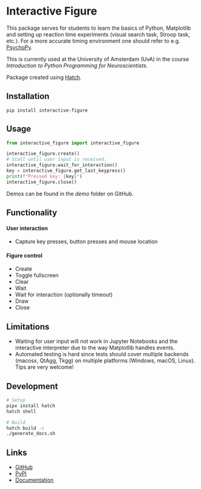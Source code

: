# Interactive Figure

This package serves for students to learn the basics of Python, Matplotlib and setting up reaction time experiments (visual search task, Stroop task, etc.). For a more accurate timing environment one should refer to e.g. [PsychoPy](https://www.psychopy.org/).

This is currently used at the University of Amsterdam (UvA) in the course *Introduction to Python Programming for Neuroscientists*.

Package created using [Hatch](https://hatch.pypa.io).

## Installation

```shell
pip install interactive-figure
```

## Usage

```python
from interactive_figure import interactive_figure

interactive_figure.create()
# Stall until user input is received.
interactive_figure.wait_for_interaction()
key = interactive_figure.get_last_keypress()
print(f"Pressed key: {key}")
interactive_figure.close()
```

Demos can be found in the *demo* folder on GitHub.

## Functionality

#### User interaction
- Capture key presses, button presses and mouse location

#### Figure control
- Create
- Toggle fullscreen
- Clear
- Wait
- Wait for interaction (optionally timeout)
- Draw
- Close

## Limitations

- Waiting for user input will not work in Jupyter Notebooks and the interactive interpreter due to the way Matplotlib handles events.
- Automated testing is hard since tests should cover multiple backends (macosx, QtAgg, Tkgg) on multiple platforms (Windows, macOS, Linux). Tips are very welcome!

## Development

```bash
# Setup
pipx install hatch
hatch shell

# Build
hatch build -c
./generate_docs.sh
```

## Links

- [GitHub](https://github.com/teuncm/interactive-figure)
- [PyPI](https://pypi.org/project/interactive-figure/)
- [Documentation](https://teuncm.github.io/interactive-figure/autoapi/interactive_figure/interactive_figure/index.html)